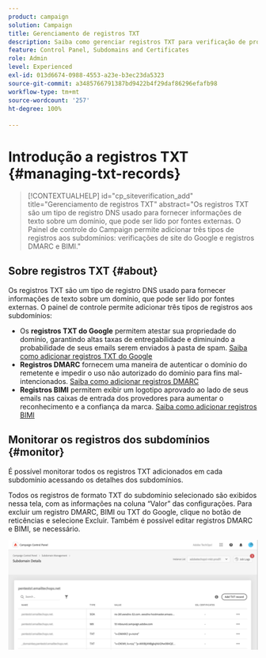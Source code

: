 ```yaml
---
product: campaign
solution: Campaign
title: Gerenciamento de registros TXT
description: Saiba como gerenciar registros TXT para verificação de propriedade de domínio.
feature: Control Panel, Subdomains and Certificates
role: Admin
level: Experienced
exl-id: 013d6674-0988-4553-a23e-b3ec23da5323
source-git-commit: a3485766791387bd9422b4f29daf86296efafb98
workflow-type: tm+mt
source-wordcount: '257'
ht-degree: 100%

---
```


# Introdução a registros TXT {#managing-txt-records}

>[!CONTEXTUALHELP]
>id="cp_siteverification_add"
>title="Gerenciamento de registros TXT"
>abstract="Os registros TXT são um tipo de registro DNS usado para fornecer informações de texto sobre um domínio, que pode ser lido por fontes externas. O Painel de controle do Campaign permite adicionar três tipos de registros aos subdomínios: verificações de site do Google e registros DMARC e BIMI."

## Sobre registros TXT {#about}

Os registros TXT são um tipo de registro DNS usado para fornecer informações de texto sobre um domínio, que pode ser lido por fontes externas. O painel de controle permite adicionar três tipos de registros aos subdomínios:

* Os **registros TXT do Google** permitem atestar sua propriedade do domínio, garantindo altas taxas de entregabilidade e diminuindo a probabilidade de seus emails serem enviados à pasta de spam. [Saiba como adicionar registros TXT do Google](managing-txt-records.md)
* **Registros DMARC** fornecem uma maneira de autenticar o domínio do remetente e impedir o uso não autorizado do domínio para fins mal-intencionados. [Saiba como adicionar registros DMARC](dmarc.md)
* **Registros BIMI** permitem exibir um logotipo aprovado ao lado de seus emails nas caixas de entrada dos provedores para aumentar o reconhecimento e a confiança da marca. [Saiba como adicionar registros BIMI](bimi.md)

## Monitorar os registros dos subdomínios {#monitor}

É possível monitorar todos os registros TXT adicionados em cada subdomínio acessando os detalhes dos subdomínios.

Todos os registros de formato TXT do subdomínio selecionado são exibidos nessa tela, com as informações na coluna “Valor” das configurações. Para excluir um registro DMARC, BIMI ou TXT do Google, clique no botão de reticências e selecione Excluir. Também é possível editar registros DMARC e BIMI, se necessário.

![](assets/txt-records.png)
